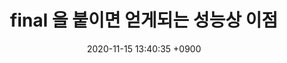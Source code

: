 ---
layout: post
title: final 을 붙이면 얻게되는 성능상 이점
date: 2020-11-15 13:40:35 +0900
image: '/images/4.jpg'
tags: Study
featured: false
---